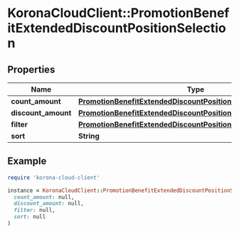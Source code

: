 # KoronaCloudClient::PromotionBenefitExtendedDiscountPositionSelection

## Properties

| Name | Type | Description | Notes |
| ---- | ---- | ----------- | ----- |
| **count_amount** | [**PromotionBenefitExtendedDiscountPositionSelectionCountAmount**](PromotionBenefitExtendedDiscountPositionSelectionCountAmount.md) |  | [optional] |
| **discount_amount** | [**PromotionBenefitExtendedDiscountPositionSelectionCountAmount**](PromotionBenefitExtendedDiscountPositionSelectionCountAmount.md) |  | [optional] |
| **filter** | [**PromotionBenefitExtendedDiscountPositionSelectionFilter**](PromotionBenefitExtendedDiscountPositionSelectionFilter.md) |  | [optional] |
| **sort** | **String** |  | [optional] |

## Example

```ruby
require 'korona-cloud-client'

instance = KoronaCloudClient::PromotionBenefitExtendedDiscountPositionSelection.new(
  count_amount: null,
  discount_amount: null,
  filter: null,
  sort: null
)
```

